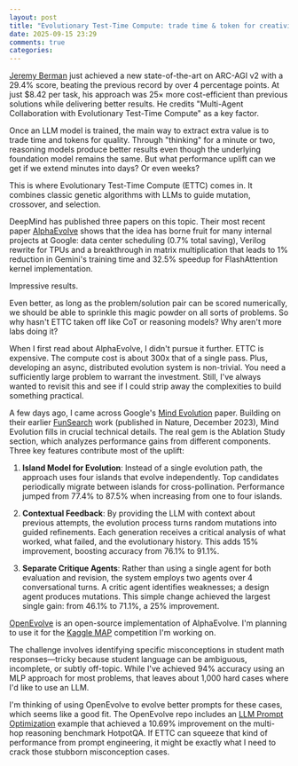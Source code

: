 ```yaml
---
layout: post
title: "Evolutionary Test-Time Compute: trade time & token for creativity"
date: 2025-09-15 23:29
comments: true
categories:
---
```


[Jeremy
Berman](https://jeremyberman.substack.com/p/how-i-got-the-highest-score-on-arc-agi-again)
just achieved a new state-of-the-art on ARC-AGI v2 with a 29.4% score, beating
the previous record by over 4 percentage points. At just $8.42 per task, his
approach was 25× more cost-efficient than previous solutions while delivering
better results. He credits "Multi-Agent Collaboration with Evolutionary
Test-Time Compute" as a key factor.  

Once an LLM model is trained, the main way to extract extra value is to trade
time and tokens for quality. Through "thinking" for a minute or two, reasoning
models produce better results even though the underlying foundation model
remains the same. But what performance uplift can we get if we extend minutes
into days? Or even weeks?

This is where Evolutionary Test-Time Compute (ETTC) comes in. It combines
classic genetic algorithms with LLMs to guide mutation, crossover, and
selection. 

DeepMind has published three papers on this topic. Their most recent paper
[AlphaEvolve](https://deepmind.google/discover/blog/alphaevolve-a-gemini-powered-coding-agent-for-designing-advanced-algorithms/)
shows that the idea has borne fruit for many internal projects at Google: data
center scheduling (0.7% total saving), Verilog rewrite for TPUs and a
breakthrough in matrix multiplication that leads to 1% reduction in Gemini's
training time and 32.5% speedup for FlashAttention kernel implementation.

Impressive results. 

Even better, as long as the problem/solution pair can be scored numerically, we
should be able to sprinkle this magic powder on all sorts of problems. So why hasn't
ETTC taken off like CoT or reasoning models? Why aren't more labs doing it?

When I first read about AlphaEvolve, I didn't pursue it further. ETTC is
expensive. The compute cost is about 300x that of a single pass. Plus,
developing an async, distributed evolution system is non-trivial. You need a
sufficiently large problem to warrant the investment. Still, I've always wanted
to revisit this and see if I could strip away the complexities to build
something practical.

A few days ago, I came across Google's [Mind
Evolution](https://arxiv.org/abs/2501.05952) paper. Building on their earlier
[FunSearch](https://www.nature.com/articles/s41586-023-06924-6) work (published
in Nature, December 2023), Mind Evolution fills in crucial technical details.
The real gem is the Ablation Study section, which analyzes performance gains
from different components. Three key features contribute most of the uplift:


1. **Island Model for Evolution**: Instead of a single evolution path, the
   approach uses four islands that evolve independently. Top candidates
   periodically migrate between islands for cross-pollination. Performance
   jumped from 77.4% to 87.5% when increasing from one to four islands.

2. **Contextual Feedback**: By providing the LLM with context about previous
   attempts, the evolution process turns random mutations into guided
   refinements. Each generation receives a critical analysis of what worked,
   what failed, and the evolutionary history. This adds 15% improvement,
   boosting accuracy from 76.1% to 91.1%.

3. **Separate Critique Agents**: Rather than using a single agent for both
   evaluation and revision, the system employs two agents over 4 conversational
   turns. A critic agent identifies weaknesses; a design agent produces
   mutations. This simple change achieved the largest single gain: from 46.1%
   to 71.1%, a 25% improvement.


[OpenEvolve](https://github.com/codelion/openevolve) is an open-source
implementation of AlphaEvolve. I'm planning to use it for the [Kaggle
MAP](https://www.kaggle.com/competitions/map-charting-student-math-misunderstandings)
competition I'm working on. 

The challenge involves identifying specific misconceptions in student math
responses—tricky because student language can be ambiguous, incomplete, or
subtly off-topic. While I've achieved 94% accuracy using an MLP approach for
most problems, that leaves about 1,000 hard cases where I'd like to use
an LLM. 

I'm thinking of using OpenEvolve to evolve better prompts for these cases, which 
seems like a good fit. The OpenEvolve repo includes an [LLM Prompt
Optimization](https://github.com/codelion/openevolve/tree/main/examples/llm_prompt_optimization)
example that achieved a 10.69% improvement on the multi-hop
reasoning benchmark HotpotQA. If ETTC can squeeze that kind of
performance from prompt engineering, it might be exactly what I need to crack
those stubborn misconception cases.
